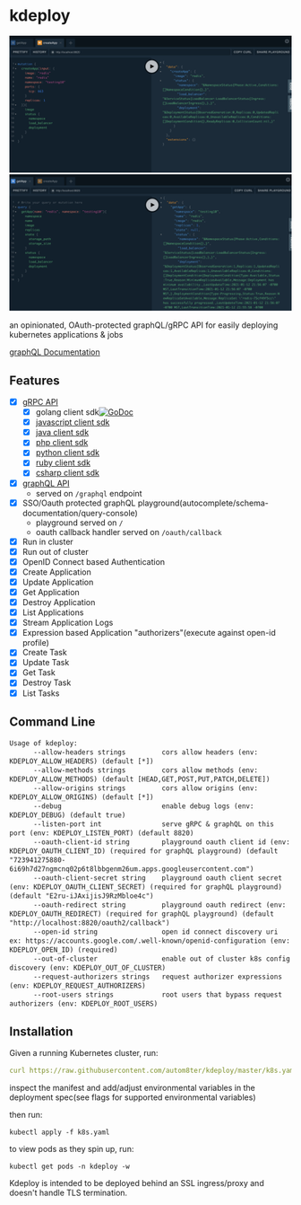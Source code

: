 # kdeploy

![create-redis](assets/create-redis.png)
![get-redis](assets/get-redis.png)

an opinionated, OAuth-protected graphQL/gRPC API for easily deploying kubernetes applications & jobs

[graphQL Documentation](https://autom8ter.github.io/kdeploy/)

## Features

- [x] [gRPC API](kdeploy.proto)
    - [x] golang client sdk[![GoDoc](https://godoc.org/github.com/autom8ter/kdeploy/kdeploy-client-go?status.svg)](https://godoc.org/github.com/autom8ter/kdeploy/kdeploy-client-go)
    - [x] [javascript client sdk](gen/grpc/js)
    - [x] [java client sdk](gen/grpc/java)
    - [x] [php client sdk](gen/grpc/php)
    - [x] [python client sdk](gen/grpc/python)
    - [x] [ruby client sdk](gen/grpc/ruby)
    - [x] [csharp client sdk](gen/grpc/csharp)
- [x] [graphQL API](schema.graphql)
    - served on `/graphql` endpoint
- [x] SSO/Oauth protected graphQL playground(autocomplete/schema-documentation/query-console)
    - playground served on `/`
    - oauth callback handler served on `/oauth/callback`
- [x] Run in cluster
- [x] Run out of cluster
- [x] OpenID Connect based Authentication
- [x] Create Application
- [x] Update Application
- [x] Get Application
- [x] Destroy Application
- [x] List Applications
- [x] Stream Application Logs
- [x] Expression based Application "authorizers"(execute against open-id profile)
- [x] Create Task
- [x] Update Task
- [x] Get Task
- [x] Destroy Task
- [x] List Tasks

## Command Line

```
Usage of kdeploy:
      --allow-headers strings         cors allow headers (env: KDEPLOY_ALLOW_HEADERS) (default [*])
      --allow-methods strings         cors allow methods (env: KDEPLOY_ALLOW_METHODS) (default [HEAD,GET,POST,PUT,PATCH,DELETE])
      --allow-origins strings         cors allow origins (env: KDEPLOY_ALLOW_ORIGINS) (default [*])
      --debug                         enable debug logs (env: KDEPLOY_DEBUG) (default true)
      --listen-port int               serve gRPC & graphQL on this port (env: KDEPLOY_LISTEN_PORT) (default 8820)
      --oauth-client-id string        playground oauth client id (env: KDEPLOY_OAUTH_CLIENT_ID) (required for graphQL playground) (default "723941275880-6i69h7d27ngmcnq02p6t8lbbgenm26um.apps.googleusercontent.com")
      --oauth-client-secret string    playground oauth client secret (env: KDEPLOY_OAUTH_CLIENT_SECRET) (required for graphQL playground) (default "E2ru-iJAxijisJ9RzMbloe4c")
      --oauth-redirect string         playground oauth redirect (env: KDEPLOY_OAUTH_REDIRECT) (required for graphQL playground) (default "http://localhost:8820/oauth2/callback")
      --open-id string                open id connect discovery uri ex: https://accounts.google.com/.well-known/openid-configuration (env: KDEPLOY_OPEN_ID) (required)
      --out-of-cluster                enable out of cluster k8s config discovery (env: KDEPLOY_OUT_OF_CLUSTER)
      --request-authorizers strings   request authorizer expressions (env: KDEPLOY_REQUEST_AUTHORIZERS)
      --root-users strings            root users that bypass request authorizers (env: KDEPLOY_ROOT_USERS)

```

## Installation

Given a running Kubernetes cluster, run:

```yaml
curl https://raw.githubusercontent.com/autom8ter/kdeploy/master/k8s.yaml >> k8s.yaml
```

inspect the manifest and add/adjust environmental variables in the deployment spec(see flags for supported environmental variables)

then run:

    kubectl apply -f k8s.yaml

to view pods as they spin up, run:

    kubectl get pods -n kdeploy -w

Kdeploy is intended to be deployed behind an SSL ingress/proxy and doesn't handle TLS termination.
